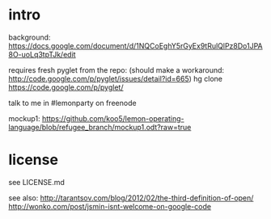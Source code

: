 
intro
===
background: https://docs.google.com/document/d/1NQCoEghY5rGyEx9tRulQlPz8Do1JPA8O-uoLq3tpTJk/edit

requires fresh pyglet from the repo: (should make a workaround: http://code.google.com/p/pyglet/issues/detail?id=665)
hg clone https://code.google.com/p/pyglet/

talk to me in #lemonparty on freenode

mockup1: https://github.com/koo5/lemon-operating-language/blob/refugee_branch/mockup1.odt?raw=true




license
===
see LICENSE.md

see also: 
http://tarantsov.com/blog/2012/02/the-third-definition-of-open/
http://wonko.com/post/jsmin-isnt-welcome-on-google-code





